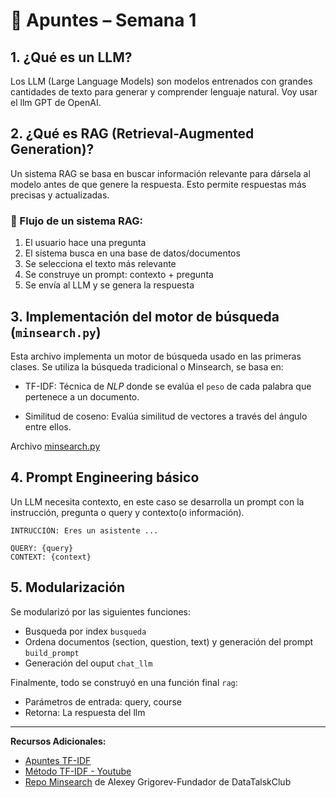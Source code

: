 # 📘 Apuntes – Semana 1

## 1. ¿Qué es un LLM?

Los LLM (Large Language Models) son modelos entrenados con grandes cantidades de texto para generar y comprender lenguaje natural. Voy usar el llm GPT de OpenAI.

## 2. ¿Qué es RAG (Retrieval-Augmented Generation)?

Un sistema RAG se basa en buscar información relevante para dársela al modelo antes de que genere la respuesta. Esto permite respuestas más precisas y actualizadas.

### 🔁 Flujo de un sistema RAG:
1. El usuario hace una pregunta
2. El sistema busca en una base de datos/documentos
3. Se selecciona el texto más relevante
4. Se construye un prompt: contexto + pregunta
5. Se envía al LLM y se genera la respuesta

## 3. Implementación del motor de búsqueda (`minsearch.py`)

Esta archivo implementa un motor de búsqueda usado en las primeras clases. 
Se utiliza la búsqueda tradicional o Minsearch, se basa en:
- TF-IDF: 
Técnica de *NLP* donde se evalúa el `peso` de cada palabra que pertenece a un documento.

- Similitud de coseno: Evalúa similitud de vectores a través del ángulo entre ellos.

Archivo [minsearch.py]() 

## 4. Prompt Engineering básico

Un LLM necesita contexto, en este caso se desarrolla un prompt con la instrucción, pregunta o query y contexto(o información).

```
INTRUCCIÓN: Eres un asistente ...

QUERY: {query}
CONTEXT: {context}
```

## 5. Modularización

Se modularizó por las siguientes funciones:
- Busqueda por index `busqueda`
- Ordena documentos (section, question, text) y generación del prompt `build_prompt`
- Generación del ouput `chat_llm`

Finalmente, todo se construyó en una función final `rag`:
- Parámetros de entrada: query, course
- Retorna: La respuesta del llm



---
**Recursos Adicionales:**
- [ Apuntes TF-IDF]() 
- [Método TF-IDF - Youtube](https://www.youtube.com/watch?v=CBKT-dVnrQo&ab_channel=C%C3%B3digoEspinoza-AutomatizatuVida)
- [Repo Minsearch](https://github.com/alexeygrigorev/minsearch/tree/main) de Alexey Grigorev-Fundador de DataTalskClub